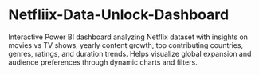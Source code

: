 # Netfliix-Data-Unlock-Dashboard
Interactive Power BI dashboard analyzing Netflix dataset with insights on movies vs TV shows, yearly content growth, top contributing countries, genres, ratings, and duration trends. Helps visualize global expansion and audience preferences through dynamic charts and filters.
